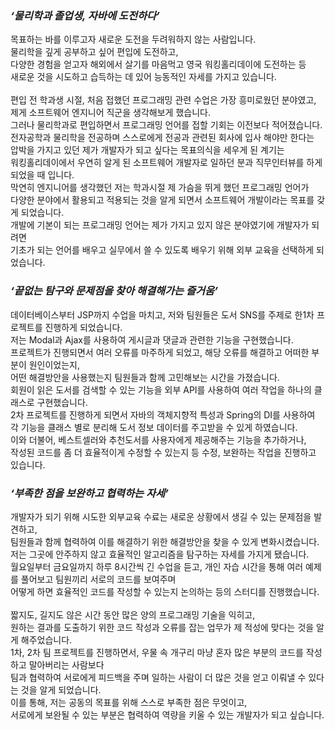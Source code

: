 
<h3><i>‘물리학과 졸업생, 자바에 도전하다’</i></h3>

목표하는 바를 이루고자 새로운 도전을 두려워하지 않는 사람입니다. <br>
물리학을 깊게 공부하고 싶어 편입에 도전하고, <br>
다양한 경험을 얻고자 해외에서 살기를 마음먹고 영국 워킹홀리데이에 도전하는 등 <br>
새로운 것을 시도하고 습득하는 데 있어 능동적인 자세를 가지고 있습니다. <br><br>
편입 전 학과생 시절, 처음 접했던 프로그래밍 관련 수업은 가장 흥미로웠던 분야였고, <br>
제게 소프트웨어 엔지니어 직군을 생각해보게 했습니다.<br>
그러나 물리학과로 편입하면서 프로그래밍 언어를 접할 기회는 이전보다 적어졌습니다. <br>
전자공학과 물리학을 전공하며 스스로에게 전공과 관련된 회사에 입사 해야만 한다는 <br>
압박을 가지고 있던 제가 개발자가 되고 싶다는 목표의식을 세우게 된 계기는 <br>
워킹홀리데이에서 우연히 알게 된 소프트웨어 개발자로 일하던 분과 직무인터뷰를 하게 되었을 때 입니다. <br>
막연히 엔지니어를 생각했던 저는 학과시절 제 가슴을 뛰게 했던 프로그래밍 언어가 <br>
다양한 분야에서 활용되고 적용되는 것을 알게 되면서 소프트웨어 개발이라는 목표를 갖게 되었습니다.<br>
개발에 기본이 되는 프로그래밍 언어는 제가 가지고 있지 않은 분야였기에 개발자가 되려면<br>
기초가 되는 언어를 배우고 실무에서 쓸 수 있도록 배우기 위해 외부 교육을 선택하게 되었습니다. 

<h3><i>‘끝없는 탐구와 문제점을 찾아 해결해가는 즐거움’</i></h3>

데이터베이스부터 JSP까지 수업을 마치고, 저와 팀원들은 도서 SNS를 주제로 한1차 프로젝트를 진행하게 되었습니다. <br>
저는 Modal과 Ajax를 사용하여 게시글과 댓글과 관련한 기능을 구현했습니다. <br>
프로젝트가 진행되면서 여러 오류를 마주하게 되었고, 해당 오류를 해결하고 어떠한 부분이 원인이었는지,<br>
어떤 해결방안을 사용했는지 팀원들과 함께 고민해보는 시간을 가졌습니다. <br>
회원이 읽은 도서를 검색할 수 있는 기능을 외부 API를 사용하여 여러 작업을 하나의 클래스로 구현했습니다. <br>
2차 프로젝트를 진행하게 되면서 자바의 객체지향적 특성과 Spring의 DI를 사용하여<br>
각 기능을 클래스 별로 분리해 도서 정보 데이터를 주고받을 수 있게 하였습니다.<br>
이와 더불어, 베스트셀러와 추천도서를 사용자에게 제공해주는 기능을 추가하거나, <br>
작성된 코드를 좀 더 효율적이게 수정할 수 있는지 등 수정, 보완하는 작업을 진행하고 있습니다. 

<h3><i>‘부족한 점을 보완하고 협력하는 자세’</i></h3>

개발자가 되기 위해 시도한 외부교육 수료는 새로운 상황에서 생길 수 있는 문제점을 발견하고, <br>
팀원들과 함께 협력하여 이를 해결하기 위한 해결방안을 찾을 수 있게 변화시켰습니다.<br>
저는  그곳에 안주하지 않고 효율적인 알고리즘을 탐구하는 자세를 가지게 됐습니다. <br>
월요일부터 금요일까지 하루 8시간씩 긴 수업을 듣고, 개인 자습 시간을 통해 여러 예제를 풀어보고 팀원끼리 서로의 코드를 보여주며 <br>
어떻게 하면 효율적인 코드를 작성할 수 있는지 논의하는 등의 스터디를 진행했습니다.<br><br>
짧지도, 길지도 않은 시간 동안 많은 양의 프로그래밍 기술을 익히고, <br>
원하는 결과를 도출하기 위한 코드 작성과 오류를 잡는 업무가 제 적성에 맞다는 것을 알게 해주었습니다. <br>
1차, 2차 팀 프로젝트를 진행하면서, 우물 속 개구리 마냥 혼자 많은 부분의 코드를 작성하고 말아버리는 사람보다 <br>
팀과 협력하여 서로에게 피드백을 주며 일하는 사람이 더 많은 것을 얻고 이뤄낼 수 있다는 것을 알게 되었습니다. <br>
이를 통해, 저는 공동의 목표를 위해 스스로 부족한 점은 무엇이고, <br>
서로에게 보완될 수 있는 부분은 협력하여 역량을 키울 수 있는 개발자가 되고 싶습니다.



